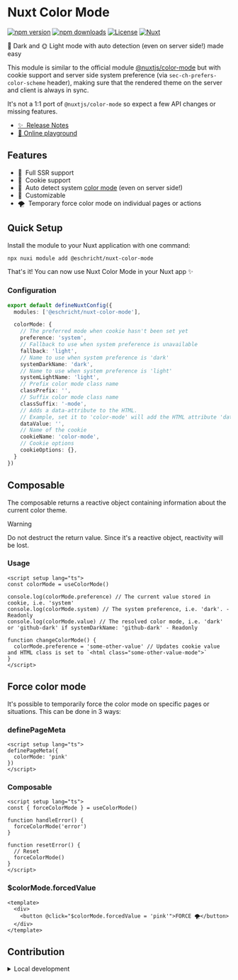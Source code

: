 # Nuxt Color Mode

[![npm version][npm-version-src]][npm-version-href]
[![npm downloads][npm-downloads-src]][npm-downloads-href]
[![License][license-src]][license-href]
[![Nuxt][nuxt-src]][nuxt-href]

🌃 Dark and 🌞 Light mode with auto detection (even on server side!) made easy

This module is similar to the official module [@nuxtjs/color-mode](https://color-mode.nuxtjs.org/) but with cookie support and server side system preference (via `sec-ch-prefers-color-scheme` header), making sure that the rendered theme on the server and client is always in sync.

It's not a 1:1 port of `@nuxtjs/color-mode` so expect a few API changes or missing features.

- [✨ &nbsp;Release Notes](/CHANGELOG.md)
- [🏀 Online playground](https://stackblitz.com/github/Eschricht/nuxt-color-mode?file=playground%2Fapp.vue)
<!-- - [📖 &nbsp;Documentation](https://example.com) -->

## Features

<!-- Highlight some of the features your module provide here -->
- 🚀 &nbsp;Full SSR support
- 🍪 &nbsp;Cookie support
- 🤖 &nbsp;Auto detect system [color mode](https://developer.mozilla.org/en-US/docs/Web/HTTP/Headers/Sec-CH-Prefers-Color-Scheme) (even on server side!)
- 🎨 &nbsp;Customizable
- 🌪️ &nbsp;Temporary force color mode on individual pages or actions

## Quick Setup

Install the module to your Nuxt application with one command:

```bash
npx nuxi module add @eschricht/nuxt-color-mode
```

That's it! You can now use Nuxt Color Mode in your Nuxt app ✨

### Configuration

```ts
export default defineNuxtConfig({
  modules: ['@eschricht/nuxt-color-mode'],

  colorMode: {
    // The preferred mode when cookie hasn't been set yet
    preference: 'system',
    // Fallback to use when system preference is unavailable
    fallback: 'light',
    // Name to use when system preference is 'dark'
    systemDarkName: 'dark',
    // Name to use when system preference is 'light'
    systemLightName: 'light',
    // Prefix color mode class name
    classPrefix: '',
    // Suffix color mode class name
    classSuffix: '-mode',
    // Adds a data-attribute to the HTML.
    // Example, set it to 'color-mode' will add the HTML attribute 'data-color-mode="<color-mode>"'
    dataValue: '',
    // Name of the cookie
    cookieName: 'color-mode',
    // Cookie options
    cookieOptions: {},
  }
})
```

## Composable

The composable returns a reactive object containing information about the current color theme.

> [!WARNING]
> Do not destruct the return value. Since it's a reactive object, reactivity will be lost.

### Usage

```vue
<script setup lang="ts">
const colorMode = useColorMode()

console.log(colorMode.preference) // The current value stored in cookie, i.e. 'system'
console.log(colorMode.system) // The system preference, i.e. 'dark'. - Readonly
console.log(colorMode.value) // The resolved color mode, i.e. 'dark' or 'github-dark' if systemDarkName: 'github-dark' - Readonly

function changeColorMode() {
  colorMode.preference = 'some-other-value' // Updates cookie value and HTML class is set to `<html class="some-other-value-mode">`
}
</script>
```

## Force color mode

It's possible to temporarily force the color mode on specific pages or situations. This can be done in 3 ways:

### definePageMeta

```vue
<script setup lang="ts">
definePageMeta({
  colorMode: 'pink'
})
</script>
```

### Composable

```vue
<script setup lang="ts">
const { forceColorMode } = useColorMode()

function handleError() {
  forceColorMode('error')
}

function resetError() {
  // Reset
  forceColorMode()
}
</script>
```

### $colorMode.forcedValue

```vue
<template>
  <div>
    <button @click="$colorMode.forcedValue = 'pink'">FORCE 🌪️</button>
  </div>
</template>
```

## Contribution

<details>
  <summary>Local development</summary>
  
  ```bash
  # Install dependencies
  pnpm install
  
  # Generate type stubs
  pnpm run dev:prepare
  
  # Develop with the playground
  pnpm run dev
  
  # Build the playground
  pnpm run dev:build
  
  # Run ESLint
  pnpm run lint
  
  # Run Vitest
  pnpm run test
  pnpm run test:watch
  
  # Release new version
  pnpm run release
  ```

</details>


<!-- Badges -->
[npm-version-src]: https://img.shields.io/npm/v/@eschricht/nuxt-color-mode/latest.svg?style=flat&colorA=020420&colorB=00DC82
[npm-version-href]: https://npmjs.com/package/@eschricht/nuxt-color-mode

[npm-downloads-src]: https://img.shields.io/npm/dm/@eschricht/nuxt-color-mode.svg?style=flat&colorA=020420&colorB=00DC82
[npm-downloads-href]: https://npmjs.com/package/@eschricht/nuxt-color-mode

[license-src]: https://img.shields.io/npm/l/@eschricht/nuxt-color-mode.svg?style=flat&colorA=020420&colorB=00DC82
[license-href]: https://npmjs.com/package/@eschricht/nuxt-color-mode

[nuxt-src]: https://img.shields.io/badge/Nuxt-020420?logo=nuxt.js
[nuxt-href]: https://nuxt.com
